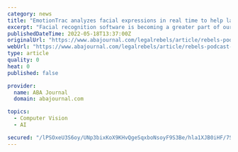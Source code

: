 ```yaml
---
category: news
title: "EmotionTrac analyzes facial expressions in real time to help lawyers pick juries, market themselves"
excerpt: "Facial recognition software is becoming a greater part of our everyday lives. The police use it to investigate crime. Smartphones and computers use it to secure data. Businesses use it to provide more customized,"
publishedDateTime: 2022-05-18T13:37:00Z
originalUrl: "https://www.abajournal.com/legalrebels/article/rebels-podcast-episode-076/"
webUrl: "https://www.abajournal.com/legalrebels/article/rebels-podcast-episode-076/"
type: article
quality: 0
heat: 0
published: false

provider:
  name: ABA Journal
  domain: abajournal.com

topics:
  - Computer Vision
  - AI

secured: "/lPSOxeU3S6oy/UNp3bixKoX9KHvQgeSqxboNsoyF9S3Be/hla1XJB0iHF/7SwA6IeUMIBWt7cP2QW6W5LO+MjejoWur+RgV5uT2t5Fo/1dNRRiKJIJm2MLm92J4zDW+Q5dddLflGEO+N3K1R51WBijzETJb2yPNUlhtTwov1WkvLujBnhzCoht58n3Z+cI84xaTe0EuNxQtINcomxN5RAlkzpZd2Mf5tXkWAXACX1Q9ngWkKWk4KGmBea0S4uQ7WONIZZsxNhCZpi382ywanJqpdquOOBxuIICRd/NlBSDhZDZ7aM0QkfO0V2qlNTJ/csPzmITw6gLd7pLkUAA7PHzFCwpkfFdQI3C5rcHQWCA=;iqx7yh1DPfd+S8PDiBGO7A=="
---
```


